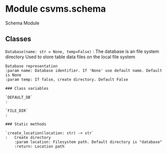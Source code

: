 Module csvms.schema
===================
Schema Module

Classes
-------

`Database(name: str = None, temp=False)`
:   The database is an file system directory
    Used to store table data files on the local file system
    
    Database representation
    :param name: Database identifier. If 'None' use default name. Default is None
    :param temp: If false, create directory. Default False

    ### Class variables

    `DEFAULT_DB`
    :

    `FILE_DIR`
    :

    ### Static methods

    `create_location(location: str) ‑> str`
    :   Create directory
        :param location: Filesystem path. Default directory is "database"
        :return: Location path